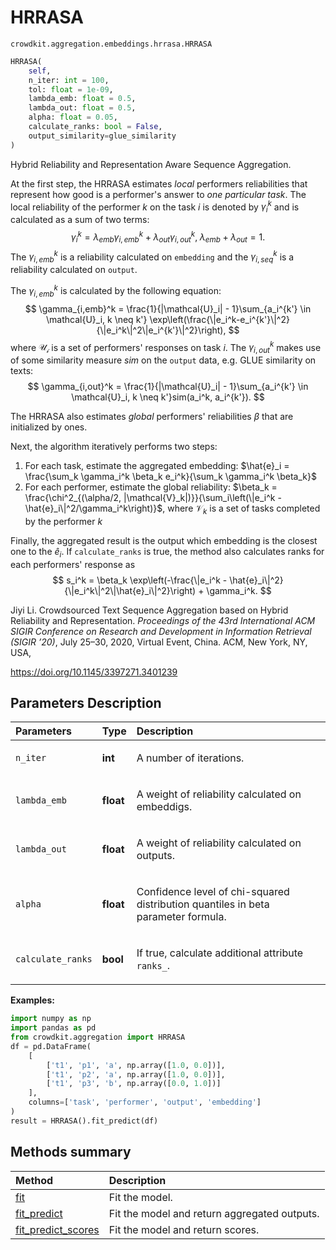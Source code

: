 # HRRASA
`crowdkit.aggregation.embeddings.hrrasa.HRRASA`

```python
HRRASA(
    self,
    n_iter: int = 100,
    tol: float = 1e-09,
    lambda_emb: float = 0.5,
    lambda_out: float = 0.5,
    alpha: float = 0.05,
    calculate_ranks: bool = False,
    output_similarity=glue_similarity
)
```

Hybrid Reliability and Representation Aware Sequence Aggregation.


At the first step, the HRRASA estimates *local* performers reliabilities that represent how good is a
performer's answer to *one particular task*. The local reliability of the performer $k$ on the task $i$ is
denoted by $\gamma_i^k$ and is calculated as a sum of two terms:
$$
\gamma_i^k = \lambda_{emb}\gamma_{i,emb}^k + \lambda_{out}\gamma_{i,out}^k, \; \lambda_{emb} + \lambda_{out} = 1.
$$
The $\gamma_{i,emb}^k$ is a reliability calculated on `embedding` and the $\gamma_{i,seq}^k$ is a
reliability calculated on `output`.

The $\gamma_{i,emb}^k$ is calculated by the following equation:
$$
\gamma_{i,emb}^k = \frac{1}{|\mathcal{U}_i| - 1}\sum_{a_i^{k'} \in \mathcal{U}_i, k \neq k'}
\exp\left(\frac{\|e_i^k-e_i^{k'}\|^2}{\|e_i^k\|^2\|e_i^{k'}\|^2}\right),
$$
where $\mathcal{U_i}$ is a set of performers' responses on task $i$. The $\gamma_{i,out}^k$ makes use
of some similarity measure $sim$ on the `output` data, e.g. GLUE similarity on texts:
$$
\gamma_{i,out}^k = \frac{1}{|\mathcal{U}_i| - 1}\sum_{a_i^{k'} \in \mathcal{U}_i, k \neq k'}sim(a_i^k, a_i^{k'}).
$$

The HRRASA also estimates *global* performers' reliabilities $\beta$ that are initialized by ones.

Next, the algorithm iteratively performs two steps:
1. For each task, estimate the aggregated embedding: $\hat{e}_i = \frac{\sum_k \gamma_i^k
\beta_k e_i^k}{\sum_k \gamma_i^k \beta_k}$
2. For each performer, estimate the global reliability: $\beta_k = \frac{\chi^2_{(\alpha/2,
|\mathcal{V}_k|)}}{\sum_i\left(\|e_i^k - \hat{e}_i\|^2/\gamma_i^k\right)}$, where $\mathcal{V}_k$
is a set of tasks completed by the performer $k$

Finally, the aggregated result is the output which embedding is
the closest one to the $\hat{e}_i$. If `calculate_ranks` is true, the method also calculates ranks for
each performers' response as
$$
s_i^k = \beta_k \exp\left(-\frac{\|e_i^k - \hat{e}_i\|^2}{\|e_i^k\|^2\|\hat{e}_i\|^2}\right) + \gamma_i^k.
$$

Jiyi Li. Crowdsourced Text Sequence Aggregation based on Hybrid Reliability and Representation.
*Proceedings of the 43rd International ACM SIGIR Conference on Research and Development
in Information Retrieval (SIGIR ’20)*, July 25–30, 2020, Virtual Event, China. ACM, New York, NY, USA,

https://doi.org/10.1145/3397271.3401239

## Parameters Description

| Parameters | Type | Description |
| :----------| :----| :-----------|
`n_iter`|**int**|<p>A number of iterations.</p>
`lambda_emb`|**float**|<p>A weight of reliability calculated on embeddigs.</p>
`lambda_out`|**float**|<p>A weight of reliability calculated on outputs.</p>
`alpha`|**float**|<p>Confidence level of chi-squared distribution quantiles in beta parameter formula.</p>
`calculate_ranks`|**bool**|<p>If true, calculate additional attribute `ranks_`.</p>

**Examples:**

```python
import numpy as np
import pandas as pd
from crowdkit.aggregation import HRRASA
df = pd.DataFrame(
    [
        ['t1', 'p1', 'a', np.array([1.0, 0.0])],
        ['t1', 'p2', 'a', np.array([1.0, 0.0])],
        ['t1', 'p3', 'b', np.array([0.0, 1.0])]
    ],
    columns=['task', 'performer', 'output', 'embedding']
)
result = HRRASA().fit_predict(df)
```
## Methods summary

| Method | Description |
| :------| :-----------|
[fit](crowdkit.aggregation.embeddings.hrrasa.HRRASA.fit.md)| Fit the model.
[fit_predict](crowdkit.aggregation.embeddings.hrrasa.HRRASA.fit_predict.md)| Fit the model and return aggregated outputs.
[fit_predict_scores](crowdkit.aggregation.embeddings.hrrasa.HRRASA.fit_predict_scores.md)| Fit the model and return scores.
